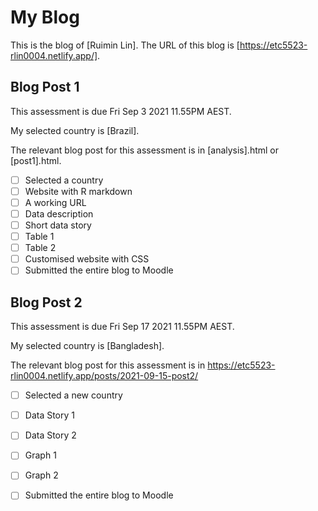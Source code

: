 # My Blog


This is the blog of [Ruimin Lin].
The URL of this blog is [https://etc5523-rlin0004.netlify.app/].

## Blog Post 1

This assessment is due Fri Sep 3 2021 11.55PM AEST.

My selected country is [Brazil].

The relevant blog post for this assessment is in [analysis].html or [post1].html.

- [ ] Selected a country
- [ ] Website with R markdown 
- [ ] A working URL
- [ ] Data description
- [ ] Short data story
- [ ] Table 1
- [ ] Table 2
- [ ] Customised website with CSS
- [ ] Submitted the entire blog to Moodle

## Blog Post 2

This assessment is due Fri Sep 17 2021 11.55PM AEST.

My selected country is [Bangladesh].

The relevant blog post for this assessment is in https://etc5523-rlin0004.netlify.app/posts/2021-09-15-post2/

- [ ] Selected a new country
- [ ] Data Story 1
- [ ] Data Story 2
- [ ] Graph 1
- [ ] Graph 2
- [ ] Submitted the entire blog to Moodle

